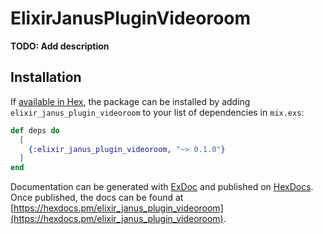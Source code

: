 # ElixirJanusPluginVideoroom

**TODO: Add description**

## Installation

If [available in Hex](https://hex.pm/docs/publish), the package can be installed
by adding `elixir_janus_plugin_videoroom` to your list of dependencies in `mix.exs`:

```elixir
def deps do
  [
    {:elixir_janus_plugin_videoroom, "~> 0.1.0"}
  ]
end
```

Documentation can be generated with [ExDoc](https://github.com/elixir-lang/ex_doc)
and published on [HexDocs](https://hexdocs.pm). Once published, the docs can
be found at [https://hexdocs.pm/elixir_janus_plugin_videoroom](https://hexdocs.pm/elixir_janus_plugin_videoroom).

